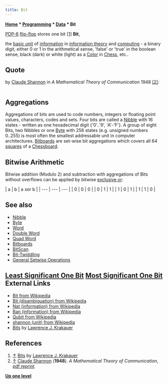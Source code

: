 ```yaml
---
title: Bit
---
```

**[Home](Home "Home") * [Programming](Programming "Programming") * [Data](Data "Data") * Bit**

[](http://ljkrakauer.com/LJK/essays/bits.htm) [PDP-6](PDP-6 "PDP-6") [flip-flop](Memory#FlipFlop "Memory") stores one bit <a id="cite-note-1" href="#cite-ref-1">[1]</a>
**Bit**,

the [basic unit](https://en.wikipedia.org/wiki/Units_of_information) of [information](https://en.wikipedia.org/wiki/Information) in [information theory](https://en.wikipedia.org/wiki/Information_theory) and [computing](https://en.wikipedia.org/wiki/Computing) - a binary digit, either 0 or 1 in the arithmetical sense, 'false' or 'true' in the boolean sense, black (dark) or white (light) as a [Color](Color "Color") in [Chess](Chess "Chess"), etc..

## Quote

by [Claude Shannon](Claude_Shannon "Claude Shannon") in *A Mathematical Theory of Communication* 1948 <a id="cite-note-2" href="#cite-ref-2">[2]</a>:

```C++The choice of a logarithmic base corresponds to the choice of a unit for measuring information. If the base 2 is used the resulting units may be called binary digits, or more briefly bits, a word suggested by [J. W. Tukey](https://en.wikipedia.org/wiki/John_Tukey). A device with two stable positions, such as a [relay](https://en.wikipedia.org/wiki/Relay) or a [flip-flops](Memory#FlipFlop "Memory") circuit, can store one bit of information. 

```

## Aggregations

Aggregations of bits are used to code numbers, integers or floating point values, characters, codes and sets. Four bits are called a [Nibble](Nibble "Nibble") with 16 states - written as one hexadecimal digit {'0'..'9', 'A'-'F'}. A group of eight Bits, two Nibbles or one [Byte](Byte "Byte") with 256 states (e.g. unsigned numbers 0..255) is most often the smallest addressable unit in computer architectures. [Bitboards](Bitboards "Bitboards") are set-wise bit aggregations which covers all 64 [squares](Squares "Squares") of a [Chessboard](Chessboard "Chessboard").

## Bitwise Arithmetic

Bitwise addition (Modulo 2) and subtraction with aggregations of Bits without overflows can be applied by bitwise [exclusive or](General_Setwise_Operations#ExclusiveOr "General Setwise Operations"):

|  a
|  b
|  a xor b
|
| --- | --- | --- |
|  0
|  0
|  0
|
|  0
|  1
|  1
|
|  1
|  0
|  1
|
|  1
|  1
|  0
|

## See also

- [Nibble](Nibble "Nibble")
- [Byte](Byte "Byte")
- [Word](Word "Word")
- [Double Word](Double_Word "Double Word")
- [Quad Word](Quad_Word "Quad Word")
- [Bitboards](Bitboards "Bitboards")
- [BitScan](BitScan "BitScan")
- [Bit-Twiddling](Bit-Twiddling "Bit-Twiddling")
- [General Setwise Operations](General_Setwise_Operations "General Setwise Operations")

## [Least Significant One Bit](General_Setwise_Operations#TheLeastSignificantOneBitLS1B "General Setwise Operations") [Most Significant One Bit](General_Setwise_Operations#TheMostSignificantOneBitMS1B "General Setwise Operations") External Links

- [Bit from Wikipedia](https://en.wikipedia.org/wiki/Bit)
- [Bit (disambiguation) from Wikipedia](https://en.wikipedia.org/wiki/Bit_%28disambiguation%29)
- [Nat (information) from Wikipedia](https://en.wikipedia.org/wiki/Nat_%28information%29)
- [Ban (information) from Wikipedia](https://en.wikipedia.org/wiki/Ban_%28information%29)
- [Qubit from Wikipedia](https://en.wikipedia.org/wiki/Qubit)
- [shannon (unit) from Wikipedia](<https://en.wikipedia.org/wiki/Shannon_(unit)>)
- [Bits](http://ljkrakauer.com/LJK/essays/bits.htm) by [Lawrence J. Krakauer](Lawrence_J._Krakauer "Lawrence J. Krakauer")

## References

1. <a id="cite-ref-1" href="#cite-note-1">↑</a> [Bits](http://ljkrakauer.com/LJK/essays/bits.htm) by [Lawrence J. Krakauer](Lawrence_J._Krakauer "Lawrence J. Krakauer")
1. <a id="cite-ref-2" href="#cite-note-2">↑</a> [Claude Shannon](Claude_Shannon "Claude Shannon") (**1948**). *A Mathematical Theory of Communication*, [pdf reprint](http://cm.bell-labs.com/cm/ms/what/shannonday/shannon1948.pdf)

**[Up one level](Data "Data")**


